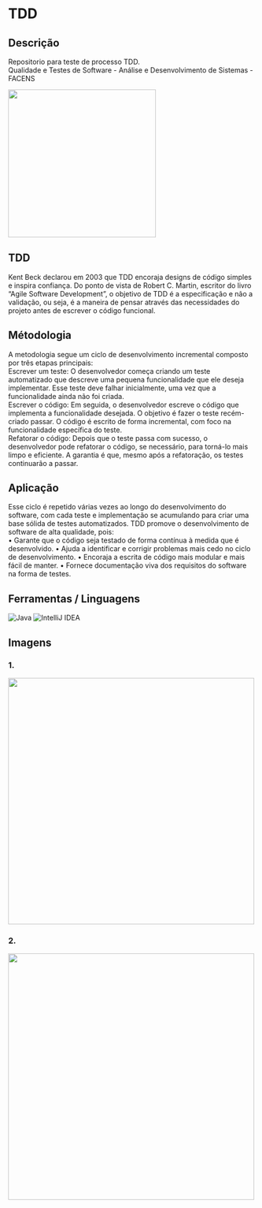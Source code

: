 # TDD

## Descrição

Repositorio para teste de processo TDD.</br>
Qualidade e Testes de Software - Análise e Desenvolvimento de Sistemas - FACENS

<div>
<img src="https://github.com/JoseMRezende/TDD/assets/112033771/5825bcaa-a73a-43cc-89d7-c268c45e5d79" width="300px" />
</div>

## TDD

Kent Beck declarou em 2003 que TDD encoraja designs de código simples e inspira
confiança. Do ponto de vista de Robert C. Martin, escritor do livro “Agile Software
Development”, o objetivo de TDD é a especificação e não a validação, ou seja, é a maneira
de pensar através das necessidades do projeto antes de escrever o código funcional.</br>

## Métodologia

A metodologia segue um ciclo de desenvolvimento incremental composto por três etapas principais:</br>
Escrever um teste: O desenvolvedor começa criando um teste automatizado que descreve
uma pequena funcionalidade que ele deseja implementar. Esse teste deve falhar inicialmente,
uma vez que a funcionalidade ainda não foi criada.</br>
Escrever o código: Em seguida, o desenvolvedor escreve o código que implementa a
funcionalidade desejada. O objetivo é fazer o teste recém-criado passar. O código é escrito
de forma incremental, com foco na funcionalidade específica do teste.</br>
Refatorar o código: Depois que o teste passa com sucesso, o desenvolvedor pode refatorar
o código, se necessário, para torná-lo mais limpo e eficiente. A garantia é que, mesmo após a
refatoração, os testes continuarão a passar.</br>

## Aplicação

Esse ciclo é repetido várias vezes ao longo do desenvolvimento do software, com cada teste
e implementação se acumulando para criar uma base sólida de testes automatizados. TDD
promove o desenvolvimento de software de alta qualidade, pois:</br>
• Garante que o código seja testado de forma contínua à medida que é desenvolvido.
• Ajuda a identificar e corrigir problemas mais cedo no ciclo de desenvolvimento.
• Encoraja a escrita de código mais modular e mais fácil de manter.
• Fornece documentação viva dos requisitos do software na forma de testes.

## Ferramentas / Linguagens

![Java](https://img.shields.io/badge/java-%23ED8B00.svg?style=for-the-badge&logo=openjdk&logoColor=white)
![IntelliJ IDEA](https://img.shields.io/badge/IntelliJIDEA-000000.svg?style=for-the-badge&logo=intellij-idea&logoColor=white)

## Imagens

### 1.
<div>
<img src="" width="500px" />
</div>

### 2.
<div>
<img src="" width="500px" />
</div>
